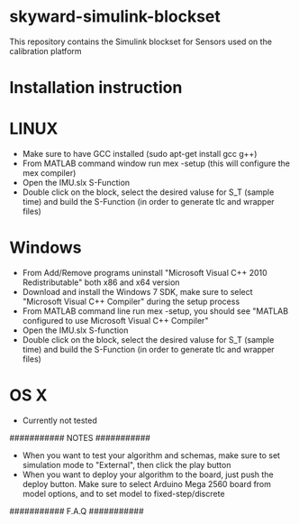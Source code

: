 # skyward-simulink-blockset
This repository contains the Simulink blockset for Sensors used on the calibration platform

# Installation instruction

# LINUX 

* Make sure to have GCC installed (sudo apt-get install gcc g++)
* From MATLAB command window run mex -setup (this will configure the mex compiler)
* Open the IMU.slx S-Function
* Double click on the block, select the desired valuse for S_T (sample time) and build the S-Function (in order to generate tlc and wrapper files)

# Windows

* From Add/Remove programs uninstall "Microsoft Visual C++ 2010 Redistributable" both x86 and x64 version
* Download and install the Windows 7 SDK, make sure to select "Microsoft Visual C++ Compiler" during the setup process
* From MATLAB command line run mex -setup, you should see "MATLAB configured to use Microsoft Visual C++ Compiler"
* Open the IMU.slx S-function
* Double click on the block, select the desired valuse for S_T (sample time) and build the S-Function (in order to generate tlc and wrapper files)

# OS X

* Currently not tested

########### NOTES ########### 

* When you want to test your algorithm and schemas, make sure to set simulation mode to "External", then click the play button
* When you want to deploy your algorithm to the board, just push the deploy button. Make sure to select Arduino Mega 2560 board from model options, and to set model to fixed-step/discrete

########### F.A.Q ########### 

